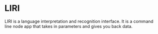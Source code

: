# LIRI
LIRI is a language interpretation and recognition interface. It is a command line node app that takes in parameters and gives you back data. 
